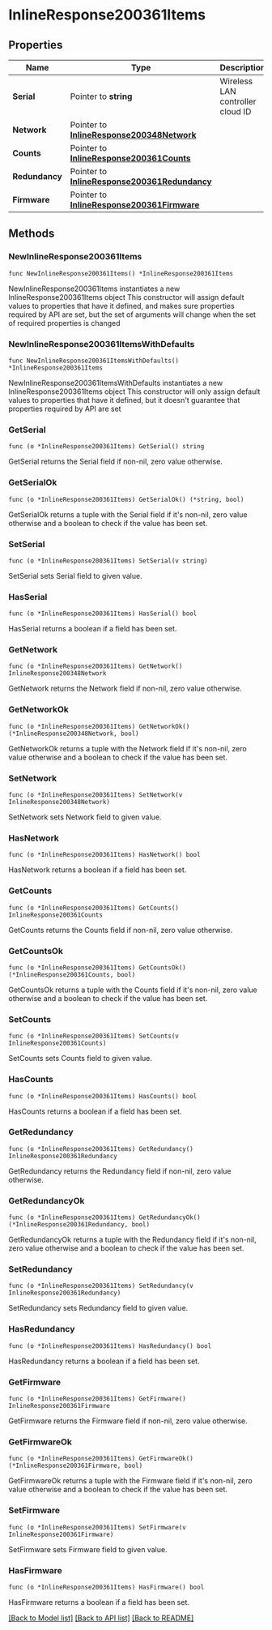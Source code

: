 # InlineResponse200361Items

## Properties

Name | Type | Description | Notes
------------ | ------------- | ------------- | -------------
**Serial** | Pointer to **string** | Wireless LAN controller cloud ID | [optional] 
**Network** | Pointer to [**InlineResponse200348Network**](InlineResponse200348Network.md) |  | [optional] 
**Counts** | Pointer to [**InlineResponse200361Counts**](InlineResponse200361Counts.md) |  | [optional] 
**Redundancy** | Pointer to [**InlineResponse200361Redundancy**](InlineResponse200361Redundancy.md) |  | [optional] 
**Firmware** | Pointer to [**InlineResponse200361Firmware**](InlineResponse200361Firmware.md) |  | [optional] 

## Methods

### NewInlineResponse200361Items

`func NewInlineResponse200361Items() *InlineResponse200361Items`

NewInlineResponse200361Items instantiates a new InlineResponse200361Items object
This constructor will assign default values to properties that have it defined,
and makes sure properties required by API are set, but the set of arguments
will change when the set of required properties is changed

### NewInlineResponse200361ItemsWithDefaults

`func NewInlineResponse200361ItemsWithDefaults() *InlineResponse200361Items`

NewInlineResponse200361ItemsWithDefaults instantiates a new InlineResponse200361Items object
This constructor will only assign default values to properties that have it defined,
but it doesn't guarantee that properties required by API are set

### GetSerial

`func (o *InlineResponse200361Items) GetSerial() string`

GetSerial returns the Serial field if non-nil, zero value otherwise.

### GetSerialOk

`func (o *InlineResponse200361Items) GetSerialOk() (*string, bool)`

GetSerialOk returns a tuple with the Serial field if it's non-nil, zero value otherwise
and a boolean to check if the value has been set.

### SetSerial

`func (o *InlineResponse200361Items) SetSerial(v string)`

SetSerial sets Serial field to given value.

### HasSerial

`func (o *InlineResponse200361Items) HasSerial() bool`

HasSerial returns a boolean if a field has been set.

### GetNetwork

`func (o *InlineResponse200361Items) GetNetwork() InlineResponse200348Network`

GetNetwork returns the Network field if non-nil, zero value otherwise.

### GetNetworkOk

`func (o *InlineResponse200361Items) GetNetworkOk() (*InlineResponse200348Network, bool)`

GetNetworkOk returns a tuple with the Network field if it's non-nil, zero value otherwise
and a boolean to check if the value has been set.

### SetNetwork

`func (o *InlineResponse200361Items) SetNetwork(v InlineResponse200348Network)`

SetNetwork sets Network field to given value.

### HasNetwork

`func (o *InlineResponse200361Items) HasNetwork() bool`

HasNetwork returns a boolean if a field has been set.

### GetCounts

`func (o *InlineResponse200361Items) GetCounts() InlineResponse200361Counts`

GetCounts returns the Counts field if non-nil, zero value otherwise.

### GetCountsOk

`func (o *InlineResponse200361Items) GetCountsOk() (*InlineResponse200361Counts, bool)`

GetCountsOk returns a tuple with the Counts field if it's non-nil, zero value otherwise
and a boolean to check if the value has been set.

### SetCounts

`func (o *InlineResponse200361Items) SetCounts(v InlineResponse200361Counts)`

SetCounts sets Counts field to given value.

### HasCounts

`func (o *InlineResponse200361Items) HasCounts() bool`

HasCounts returns a boolean if a field has been set.

### GetRedundancy

`func (o *InlineResponse200361Items) GetRedundancy() InlineResponse200361Redundancy`

GetRedundancy returns the Redundancy field if non-nil, zero value otherwise.

### GetRedundancyOk

`func (o *InlineResponse200361Items) GetRedundancyOk() (*InlineResponse200361Redundancy, bool)`

GetRedundancyOk returns a tuple with the Redundancy field if it's non-nil, zero value otherwise
and a boolean to check if the value has been set.

### SetRedundancy

`func (o *InlineResponse200361Items) SetRedundancy(v InlineResponse200361Redundancy)`

SetRedundancy sets Redundancy field to given value.

### HasRedundancy

`func (o *InlineResponse200361Items) HasRedundancy() bool`

HasRedundancy returns a boolean if a field has been set.

### GetFirmware

`func (o *InlineResponse200361Items) GetFirmware() InlineResponse200361Firmware`

GetFirmware returns the Firmware field if non-nil, zero value otherwise.

### GetFirmwareOk

`func (o *InlineResponse200361Items) GetFirmwareOk() (*InlineResponse200361Firmware, bool)`

GetFirmwareOk returns a tuple with the Firmware field if it's non-nil, zero value otherwise
and a boolean to check if the value has been set.

### SetFirmware

`func (o *InlineResponse200361Items) SetFirmware(v InlineResponse200361Firmware)`

SetFirmware sets Firmware field to given value.

### HasFirmware

`func (o *InlineResponse200361Items) HasFirmware() bool`

HasFirmware returns a boolean if a field has been set.


[[Back to Model list]](../README.md#documentation-for-models) [[Back to API list]](../README.md#documentation-for-api-endpoints) [[Back to README]](../README.md)


